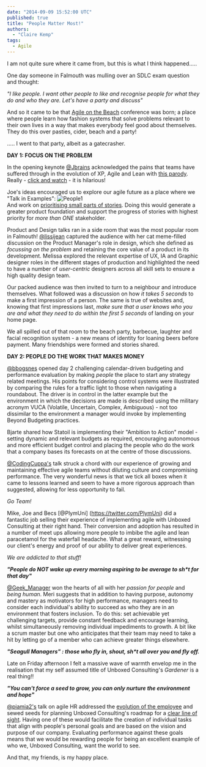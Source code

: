 ```yaml
---
date: "2014-09-09 15:52:00 UTC"
published: true
title: "People Matter Most!"
authors:
  - "Claire Kemp"
tags:
  - Agile
---
```


I am not quite sure where it came from, but this is what I think happened.....

One day someone in Falmouth was mulling over an SDLC exam question and thought:

 <i>"I like people. I want other people to like and recognise people for what they do and who they are. Let's have a party and discuss" </i>

And so it came to be that [Agile on the Beach](http://agileonthebeach.com/) conference was born; a place where people learn how fashion systems that solve problems relevant to their own lives in a way that makes everybody feel good about themselves. They do this over pasties, cider, beach and a party!

..... I went to that party, albeit as a gatecrasher.



<b>DAY 1: FOCUS ON THE PROBLEM</b>

In the opening keynote [@Jbrains](https://twitter.com/jbrains) acknowledged the pains that teams have suffered through in the evolution of XP, Agile and Lean with [this parody](https://www.youtube.com/watch?v=Ow0lr63y4Mw&feature=share). Really - [click and watch](https://www.youtube.com/watch?v=Ow0lr63y4Mw&feature=share) - it is hilarious!

Joe's ideas encouraged us to explore our agile future as a place where we "Talk in Examples":
![People1](http://i1291.photobucket.com/albums/b548/grammccram/ScreenShot2014-11-04at111831_zps56a1ccd8.png)<br/>
And work on [prioritising small parts of stories](https://speakerdeck.com/jbrains/the-next-decade-of-agile-software-development?slide=58). Doing this would generate a greater product foundation and support the progress of stories with highest priority for <i>more than ONE</i> stakeholder.


Product and Design talks ran in a side room that was the most popular room in Falmouth! [@lissijean](https://twitter.com/lissijean) captured the audience with her cat meme-filled discussion on the Product Manager's role in design, which she defined as <i>focussing on the problem</i> and retaining the core value of a product in its development. Melissa explored the relevant expertise of UX, IA and Graphic designer roles in the different stages of production and highlighted the need to have a number of <i>user-centric</i> designers across all skill sets to ensure a high quality design team.


Our packed audience was then invited to turn to a neighbour and introduce themselves. What followed was a discussion on how <i> it takes 5 seconds</i> to make a first impression of a person. The same is true of websites and, knowing that first impressions last, <i>make sure that a user knows who you are and what they need to do within the first 5 seconds</i> of landing on your home page.


We all spilled out of that room to the beach party, barbecue, laughter and facial recognition system - a new means of identity for loaning beers before payment. Many friendships were formed and stories shared.

<b>DAY 2: PEOPLE DO THE WORK THAT MAKES MONEY</b>

[@bbogsnes](https://twitter.com/bbogsnes) opened day 2 challenging calendar-driven budgeting and performance evaluation by making <i>people</i> the place to start any strategy related meetings. His points for considering control systems were illustrated by comparing the rules for a traffic light to those when navigating a roundabout. The driver is in control in the latter example but the environment in which the decisions are made is described using the military acronym VUCA (Volatile, Uncertain, Complex, Ambiguous) - not too dissimilar to the environment a manager would invoke by implementing Beyond Budgeting practices.

Bjarte shared how Statoil is implementing their "Ambition to Action" model -setting dynamic and relevant budgets as required, encouraging autonomous and more efficient budget control and placing the people who do the work that a company bases its forecasts on at the centre of those discussions.

[@CodingCuppa's](https://twitter.com/CodingCuppa) talk struck a chord with our experience of growing and maintaining effective agile teams without diluting culture and compromising performance. The very wonderful news is that we tick all boxes when it came to lessons learned and seem to have a more rigorous approach than suggested, allowing for less opportunity to fail.

<i>Go Team!</i>


Mike, Joe and Becs [@PlymUni] (https://twitter.com/PlymUni) did a fantastic job selling their experience of implementing agile with Unboxed Consulting at their right hand. Their conversion and adoption has resulted in a number of meet ups allowing more people to imbibe the agile and lean paracetamol for the waterfall headache. What a great reward, witnessing our client's energy and proof of our ability to deliver great experiences.

 <i>We are addicted to that stuff!</i>


<b><i>"People do NOT wake up every morning aspiring to be average to sh*t for that day"</i></b>



[@Geek_Manager](https://twitter.com/Geek_Manager) won the hearts of all with her <i>passion for people </i> and <i>being human</i>. Meri suggests that in addition to having purpose, autonomy and mastery as motivators for high performance, managers need to consider each individual's ability to succeed as who they are in an environment that fosters inclusion. To do this: set achievable yet challenging targets, provide constant feedback and encourage learning, whilst simultaneously removing individual impediments to growth. A bit like a scrum master but one who anticipates that their team may need to take a hit by letting go of a member who can achieve greater things elsewhere.



<b><i>"Seagull Managers" : those who fly in, shout, sh*t all over you and fly off.</i></b>

Late on Friday afternoon I felt a massive wave of warmth envelop me in the realisation that my self assumed title of Unboxed Consulting's <i>Gardener</i> is a real thing!!


<b><i>"You can't force a seed to grow, you can only nurture the environment and hope"</i></b>


[@piamia2's](https://twitter.com/piamia2) talk on agile HR addressed the [evolution of the employee](http://bit.ly/1qCjcC1) and sewed seeds for planning Unboxed Consulting's roadmap for a [clear line of sight](https://www.dropbox.com/s/rzufqmrsqphsd73/IMG_4132.jpg?dl=0). Having one of these would facilitate the creation of individual tasks that align with people's personal goals and are based on the vision and purpose of our company. Evaluating performance against these goals means that we would be rewarding people for being an excellent example of who we, Unboxed Consulting, want the world to see.

And that, my friends, is my happy place.
